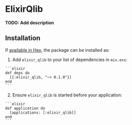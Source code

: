 # ElixirQlib

**TODO: Add description**

## Installation

If [available in Hex](https://hex.pm/docs/publish), the package can be installed as:

  1. Add `elixir_qlib` to your list of dependencies in `mix.exs`:

    ```elixir
    def deps do
      [{:elixir_qlib, "~> 0.1.0"}]
    end
    ```

  2. Ensure `elixir_qlib` is started before your application:

    ```elixir
    def application do
      [applications: [:elixir_qlib]]
    end
    ```

